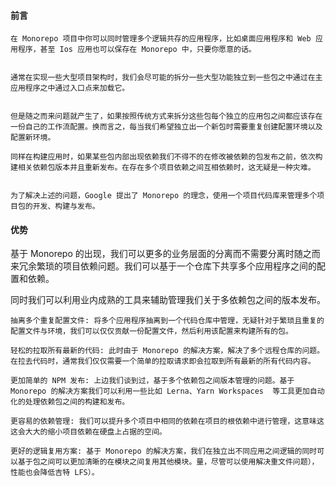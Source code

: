 #### 前言
```
在 Monorepo 项目中你可以同时管理多个逻辑共存的应用程序，比如桌面应用程序和 Web 应用程序，甚至 Ios 应用也可以保存在 Monorepo 中，只要你愿意的话。


通常在实现一些大型项目架构时，我们会尽可能的拆分一些大型功能独立到一些包之中通过在主应用程序之中通过入口点来加载它。


但是随之而来问题就产生了，如果按照传统方式来拆分这些包每个独立的应用包之间都应该存在一份自己的工作流配置。换而言之，每当我们希望独立出一个新包时需要重复创建配置环境以及配置新环境。

同样在构建应用时，如果某些包内部出现依赖我们不得不的在修改被依赖的包发布之前，依次构建相关依赖包版本并且重新发布。在存在多个项目依赖之间互相依赖时，这无疑是一种灾难。


为了解决上述的问题，Google 提出了 Monorepo 的理念，使用一个项目代码库来管理多个项目包的开发、构建与发布。
```
#### 优势
基于 Monorepo 的出现，我们可以更多的业务层面的分离而不需要分离时随之而来冗余繁琐的项目依赖问题。我们可以基于一个仓库下共享多个应用程序之间的配置和依赖。

同时我们可以利用业内成熟的工具来辅助管理我们关于多依赖包之间的版本发布。
```
抽离多个重复配置文件: 将多个应用程序抽离到一个代码仓库中管理，无疑针对于繁琐且重复的配置文件与环境，我们可以仅仅贡献一份配置文件，然后利用该配置来构建所有的包。 

轻松的拉取所有最新的代码: 此时由于 Monorepo 的解决方案，解决了多个远程仓库的问题。在拉去代码时，通常我们仅仅需要一个简单的拉取请求即会拉取到所有最新的所有代码内容。 

更加简单的 NPM 发布: 上边我们谈到过，基于多个依赖包之间版本管理的问题。基于 Monorepo 的解决方案我们可以利用一些比如 Lerna、Yarn Workspaces  等工具更加自动化的处理依赖包之间的构建和发布。 

更容易的依赖管理: 我们可以提升多个项目中相同的依赖在项目的根依赖中进行管理，这意味这这会大大的缩小项目依赖在硬盘上占据的空间。 

更好的逻辑复用方案: 基于 Monorepo 的解决方案，我们在独立出不同应用之间逻辑的同时可以基于包之间可以更加清晰的在模块之间复用其他模块。量，尽管可以使用解决重文件问题），性能也会降低吉特 LFS）。
```

